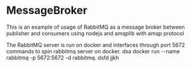# MessageBroker
This is an example of usage of RabbitMQ as a message broker between publisher and consumers using nodejs and amqplib with amqp protocol

The RabbitMQ server is run on docker and interfaces through port 5672 
commands to spin rabbitmq server on docker.
dsa
docker run --name rabbitmq -p 5672:5672 -d rabbitmq.
dsfd
jjkh
